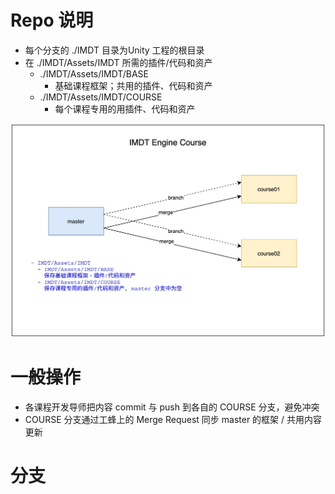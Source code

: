 # Repo 说明

- 每个分支的 ./IMDT 目录为Unity 工程的根目录
- 在 ./IMDT/Assets/IMDT 所需的插件/代码和资产
  - ./IMDT/Assets/IMDT/BASE 
    - 基础课程框架；共用的插件、代码和资产
  - ./IMDT/Assets/IMDT/COURSE 
    - 每个课程专用的用插件、代码和资产

![IMDT_GitRepo.jpn](./IMDT_GitRepo.jpg)

# 一般操作
- 各课程开发导师把内容 commit 与 push 到各自的 COURSE 分支，避免冲突
- COURSE 分支通过工蜂上的 Merge Request 同步 master 的框架 / 共用内容更新

# 分支